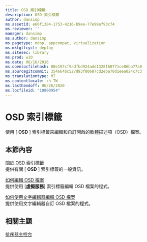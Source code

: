 ```yaml
---
title: OSD 索引標籤
description: OSD 索引標籤
author: dansimp
ms.assetid: e66f1384-1753-4216-b9ee-77e99af93c74
ms.reviewer: ''
manager: dansimp
ms.author: dansimp
ms.pagetype: mdop, appcompat, virtualization
ms.mktglfcycl: deploy
ms.sitesec: library
ms.prod: w10
ms.date: 06/16/2016
ms.openlocfilehash: 08e197cf9adfbd924add1328f60771ce86ba77a0
ms.sourcegitcommit: 354664bc527d93f80687cd2eba70d1eea024c7c3
ms.translationtype: MT
ms.contentlocale: zh-TW
ms.lasthandoff: 06/26/2020
ms.locfileid: "10800954"
---
```

# OSD 索引標籤


使用 [ **OSD** ] 索引標籤來編輯和自訂開啟的軟體描述項（OSD）檔案。

## 本節內容


<a href="" id="about-the-osd-tab"></a>[關於 OSD 索引標籤](about-the-osd-tab.md)  
提供有關 [ **OSD** ] 索引標籤的一般資訊。

<a href="" id="how-to-edit-an-osd-file"></a>[如何編輯 OSD 檔案](how-to-edit-an-osd-file.md)  
提供使用 [**虛擬服務**] 索引標籤編輯 OSD 檔案的程式。

<a href="" id="how-to-edit-an-osd-file-using-a-text-editor"></a>[如何使用文字編輯器編輯 OSD 檔案](how-to-edit-an-osd-file-using-a-text-editor.md)  
提供使用文字編輯器自訂 OSD 檔案的程式。

## 相關主題


[排序器主控台](sequencer-console.md)

 

 





